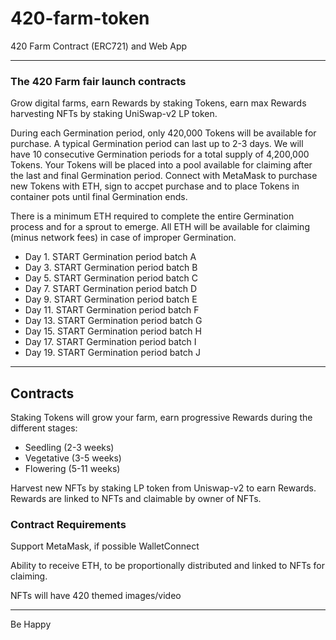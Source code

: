 # 420-farm-token

420 Farm Contract (ERC721) and Web App

---

### The 420 Farm fair launch contracts

Grow digital farms, earn Rewards by staking Tokens, earn max Rewards harvesting NFTs by staking UniSwap-v2 LP token.

During each Germination period, only 420,000 Tokens will be available for purchase.   A typical Germination period can last up to 2-3 days.  We will have 10 consecutive Germination periods for a total supply of 4,200,000 Tokens.   Your Tokens will be placed into a pool available for claiming after the last and final Germination period.  Connect with MetaMask to purchase new Tokens with ETH, sign to accpet purchase and to place Tokens in container pots until final Germination ends.

There is a minimum ETH required to complete the entire Germination process and for a sprout to emerge.  All ETH will be available for claiming (minus network fees) in case of improper Germination.

- Day 1.  START Germination period batch A 
- Day 3.  START Germination period batch B
- Day 5.  START Germination period batch C
- Day 7.  START Germination period batch D
- Day 9.  START Germination period batch E
- Day 11. START Germination period batch F
- Day 13. START Germination period batch G
- Day 15. START Germination period batch H
- Day 17. START Germination period batch I
- Day 19. START Germination period batch J

---

## Contracts
Staking Tokens will grow your farm, earn progressive Rewards during the different
stages:
- Seedling (2-3 weeks)
- Vegetative (3-5 weeks)
- Flowering (5-11 weeks)

Harvest new NFTs by staking LP token from Uniswap-v2 to earn Rewards.  Rewards are linked to NFTs and claimable by owner of NFTs.

### Contract Requirements
Support MetaMask, if possible WalletConnect

Ability to receive ETH, to be proportionally distributed and linked to NFTs for claiming.

NFTs will have 420 themed images/video

---
Be Happy
